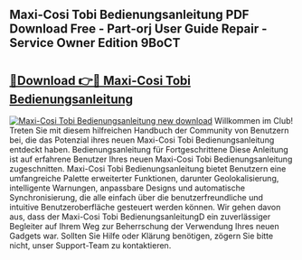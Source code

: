 ## Maxi-Cosi Tobi Bedienungsanleitung PDF Download Free - Part-orj User Guide Repair - Service Owner Edition 9BoCT

# <h2><a href="http://df1fbqy.blite.top/?on=Maxi-Cosi+Tobi+Bedienungsanleitung">🔗Download 👉🔴 Maxi-Cosi Tobi Bedienungsanleitung</a></h2>

[![Maxi-Cosi Tobi Bedienungsanleitung new download](https://i.imgur.com/lujVjoI.png)](http://df1fbqy.blite.top/?on=Maxi-Cosi+Tobi+Bedienungsanleitung)
Willkommen im Club! Treten Sie mit diesem hilfreichen Handbuch der Community von Benutzern bei, die das Potenzial ihres neuen Maxi-Cosi Tobi Bedienungsanleitung entdeckt haben. Bedienungsanleitung für Fortgeschrittene Diese Anleitung ist auf erfahrene Benutzer Ihres neuen Maxi-Cosi Tobi Bedienungsanleitung zugeschnitten. Maxi-Cosi Tobi Bedienungsanleitung bietet Benutzern eine umfangreiche Palette erweiterter Funktionen, darunter Geolokalisierung, intelligente Warnungen, anpassbare Designs und automatische Synchronisierung, die alle einfach über die benutzerfreundliche und intuitive Benutzeroberfläche gesteuert werden können. Wir gehen davon aus, dass der Maxi-Cosi Tobi BedienungsanleitungD ein zuverlässiger Begleiter auf Ihrem Weg zur Beherrschung der Verwendung Ihres neuen Gadgets war. Sollten Sie Hilfe oder Klärung benötigen, zögern Sie bitte nicht, unser Support-Team zu kontaktieren.
